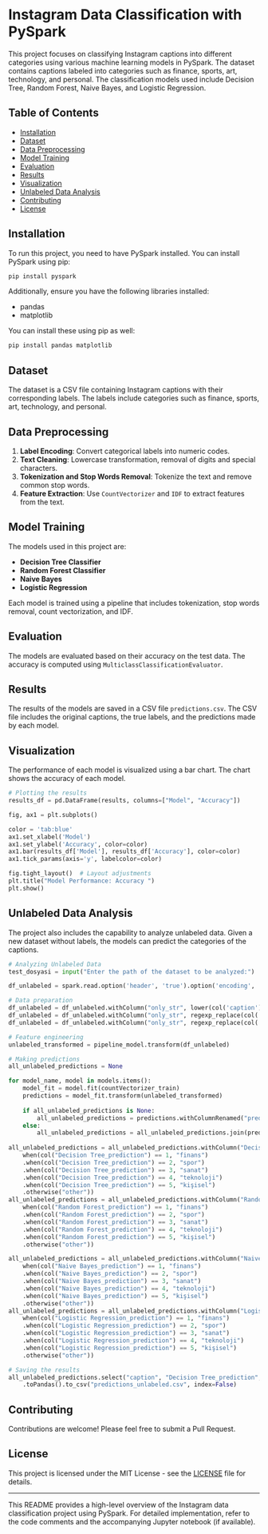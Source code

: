# Instagram Data Classification with PySpark

This project focuses on classifying Instagram captions into different categories using various machine learning models in PySpark. The dataset contains captions labeled into categories such as finance, sports, art, technology, and personal. The classification models used include Decision Tree, Random Forest, Naive Bayes, and Logistic Regression.

## Table of Contents
- [Installation](#installation)
- [Dataset](#dataset)
- [Data Preprocessing](#data-preprocessing)
- [Model Training](#model-training)
- [Evaluation](#evaluation)
- [Results](#results)
- [Visualization](#visualization)
- [Unlabeled Data Analysis](#unlabeled-data-analysis)
- [Contributing](#contributing)
- [License](#license)

## Installation

To run this project, you need to have PySpark installed. You can install PySpark using pip:

```sh
pip install pyspark
```

Additionally, ensure you have the following libraries installed:
- pandas
- matplotlib

You can install these using pip as well:

```sh
pip install pandas matplotlib
```

## Dataset

The dataset is a CSV file containing Instagram captions with their corresponding labels. The labels include categories such as finance, sports, art, technology, and personal.

## Data Preprocessing

1. **Label Encoding**: Convert categorical labels into numeric codes.
2. **Text Cleaning**: Lowercase transformation, removal of digits and special characters.
3. **Tokenization and Stop Words Removal**: Tokenize the text and remove common stop words.
4. **Feature Extraction**: Use `CountVectorizer` and `IDF` to extract features from the text.

## Model Training

The models used in this project are:
- **Decision Tree Classifier**
- **Random Forest Classifier**
- **Naive Bayes**
- **Logistic Regression**

Each model is trained using a pipeline that includes tokenization, stop words removal, count vectorization, and IDF.

## Evaluation

The models are evaluated based on their accuracy on the test data. The accuracy is computed using `MulticlassClassificationEvaluator`.

## Results

The results of the models are saved in a CSV file `predictions.csv`. The CSV file includes the original captions, the true labels, and the predictions made by each model.

## Visualization

The performance of each model is visualized using a bar chart. The chart shows the accuracy of each model.

```python
# Plotting the results
results_df = pd.DataFrame(results, columns=["Model", "Accuracy"])

fig, ax1 = plt.subplots()

color = 'tab:blue'
ax1.set_xlabel('Model')
ax1.set_ylabel('Accuracy', color=color)
ax1.bar(results_df['Model'], results_df['Accuracy'], color=color)
ax1.tick_params(axis='y', labelcolor=color)

fig.tight_layout()  # Layout adjustments
plt.title("Model Performance: Accuracy ")
plt.show()
```

## Unlabeled Data Analysis

The project also includes the capability to analyze unlabeled data. Given a new dataset without labels, the models can predict the categories of the captions.

```python
# Analyzing Unlabeled Data
test_dosyasi = input("Enter the path of the dataset to be analyzed:")

df_unlabeled = spark.read.option('header', 'true').option('encoding', 'utf-8').csv(test_dosyasi)

# Data preparation
df_unlabeled = df_unlabeled.withColumn("only_str", lower(col('caption')))
df_unlabeled = df_unlabeled.withColumn("only_str", regexp_replace(col('only_str'), '\d+', ''))
df_unlabeled = df_unlabeled.withColumn("only_str", regexp_replace(col('only_str'), '[^\w\s]', ' '))

# Feature engineering
unlabeled_transformed = pipeline_model.transform(df_unlabeled)

# Making predictions
all_unlabeled_predictions = None

for model_name, model in models.items():
    model_fit = model.fit(countVectorizer_train)
    predictions = model_fit.transform(unlabeled_transformed)
    
    if all_unlabeled_predictions is None:
        all_unlabeled_predictions = predictions.withColumnRenamed("prediction", f"{model_name}_prediction")
    else:
        all_unlabeled_predictions = all_unlabeled_predictions.join(predictions.select("caption", col("prediction").alias(f"{model_name}_prediction")), on="caption")
        
all_unlabeled_predictions = all_unlabeled_predictions.withColumn("Decision Tree_prediction",
    when(col("Decision Tree_prediction") == 1, "finans")
    .when(col("Decision Tree_prediction") == 2, "spor")
    .when(col("Decision Tree_prediction") == 3, "sanat")
    .when(col("Decision Tree_prediction") == 4, "teknoloji")
    .when(col("Decision Tree_prediction") == 5, "kişisel")
    .otherwise("other"))
all_unlabeled_predictions = all_unlabeled_predictions.withColumn("Random Forest_prediction",
    when(col("Random Forest_prediction") == 1, "finans")
    .when(col("Random Forest_prediction") == 2, "spor")
    .when(col("Random Forest_prediction") == 3, "sanat")
    .when(col("Random Forest_prediction") == 4, "teknoloji")
    .when(col("Random Forest_prediction") == 5, "kişisel")
    .otherwise("other"))

all_unlabeled_predictions = all_unlabeled_predictions.withColumn("Naive Bayes_prediction",
    when(col("Naive Bayes_prediction") == 1, "finans")
    .when(col("Naive Bayes_prediction") == 2, "spor")
    .when(col("Naive Bayes_prediction") == 3, "sanat")
    .when(col("Naive Bayes_prediction") == 4, "teknoloji")
    .when(col("Naive Bayes_prediction") == 5, "kişisel")
    .otherwise("other"))
all_unlabeled_predictions = all_unlabeled_predictions.withColumn("Logistic Regression_prediction",
    when(col("Logistic Regression_prediction") == 1, "finans")
    .when(col("Logistic Regression_prediction") == 2, "spor")
    .when(col("Logistic Regression_prediction") == 3, "sanat")
    .when(col("Logistic Regression_prediction") == 4, "teknoloji")
    .when(col("Logistic Regression_prediction") == 5, "kişisel")
    .otherwise("other"))

# Saving the results
all_unlabeled_predictions.select("caption", "Decision Tree_prediction", "Random Forest_prediction", "Naive Bayes_prediction", "Logistic Regression_prediction") \
    .toPandas().to_csv("predictions_unlabeled.csv", index=False)
```

## Contributing

Contributions are welcome! Please feel free to submit a Pull Request.

## License

This project is licensed under the MIT License - see the [LICENSE](LICENSE) file for details.

---

This README provides a high-level overview of the Instagram data classification project using PySpark. For detailed implementation, refer to the code comments and the accompanying Jupyter notebook (if available).
